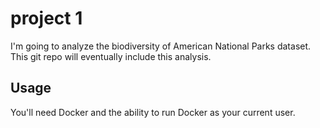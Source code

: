 project 1
===========
I'm going to analyze the biodiversity of American National Parks dataset.
This git repo will eventually include this analysis.

Usage
-----
You'll need Docker and the ability to run Docker as your current user. 
